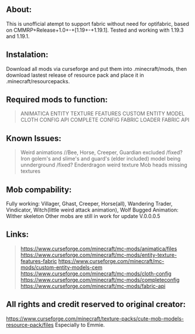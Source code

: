 About:
-------------------------------------------------------
This is unofficial atempt to support fabric without need for optifabric,
based on CMMRP+Release+1.0+-+[1.19+-+1.19.1].
Tested and working with 1.19.3 and 1.19.1.

Instalation:
--------------------------------------------------------
Download all mods via curseforge and put them into .minecraft/mods, then
download lastest release of resource pack and place it in .minecraft/resourcepacks.

Required mods to function:
--------------------------------------------------------
> ANIMATICA 
> ENTITY 
> TEXTURE FEATURES
> CUSTOM ENTITY MODEL
> CLOTH CONFIG API
> COMPLETE CONFIG
> FABRIC LOADER
> FABRIC API

Known Issues:
----------------------------------------------------------------
>Weird animations //Bee, Horse, Creeper, Guardian excluded /fixed?
>Iron golem's and slime's and guard's (elder included) model being unnderground /fixed?
>Enderdragon weird texture
>Mob heads missing textures

Mob compability:
--------------------------------------------------------
Fully working: Villager, Ghast, Creeper, Horse(all), Wandering Trader, Vindicator, Witch(little weird attack animation), Wolf
Bugged Animation: Wither skeleton
Other mobs are still in work for update V.0.0.0.5

Links:
--------------------------------------------------------
>https://www.curseforge.com/minecraft/mc-mods/animatica/files
>https://www.curseforge.com/minecraft/mc-mods/entity-texture-features-fabric
>https://www.curseforge.com/minecraft/mc-mods/custom-entity-models-cem
>https://www.curseforge.com/minecraft/mc-mods/cloth-config
>https://www.curseforge.com/minecraft/mc-mods/completeconfig
>https://www.curseforge.com/minecraft/mc-mods/fabric-api

All rights and credit reserved to original creator:
------------------------------------------------------
https://www.curseforge.com/minecraft/texture-packs/cute-mob-models-resource-pack/files
Especially to Emmie.
